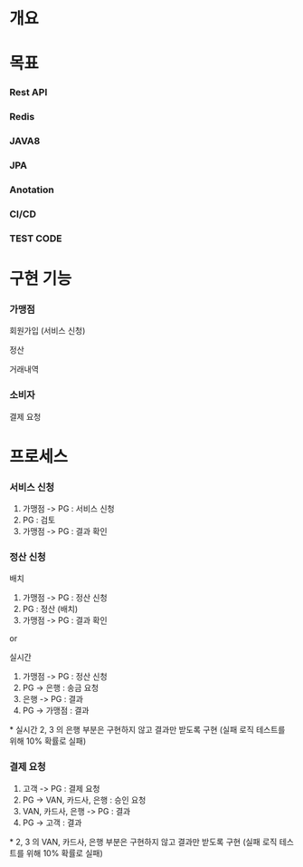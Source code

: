 # 개요

# 목표
### Rest API
### Redis
### JAVA8
### JPA
### Anotation
### CI/CD
### TEST CODE

# 구현 기능
### 가맹점
  회원가입 (서비스 신청)
  
  정산

  거래내역
  
### 소비자
  결제 요청


# 프로세스
### 서비스 신청
1. 가맹점 -> PG : 서비스 신청
3. PG : 검토
4. 가맹점 -> PG : 결과 확인

### 정산 신청
배치

1. 가맹점 -> PG : 정산 신청
2. PG : 정산 (배치)
3. 가맹점 -> PG : 결과 확인

or

실시간

1. 가맹점 -> PG : 정산 신청
2. PG -> 은행 : 송금 요청
3. 은행 -> PG : 결과
4. PG -> 가맹점 : 결과

\* 실시간 2, 3 의 은행 부분은 구현하지 않고 결과만 받도록 구현 (실패 로직 테스트를 위해 10% 확률로 실패)

### 결제 요청
1. 고객 -> PG : 결제 요청
2. PG -> VAN, 카드사, 은행 : 승인 요청 
3. VAN, 카드사, 은행 -> PG : 결과
4. PG -> 고객 : 결과

\* 2, 3 의 VAN, 카드사, 은행 부분은 구현하지 않고 결과만 받도록 구현 (실패 로직 테스트를 위해 10% 확률로 실패)
   

